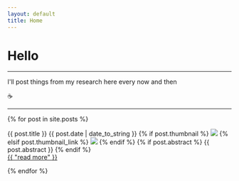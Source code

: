 ```yaml
---
layout: default
title: Home
---
```


<h1> Hello </h1>
<hr/>

I'll post things from my research here every now and then

:coffee:


<hr>
<dl>
  {% for post in site.posts %}
    <p class="message">
    <span class="post-title">{{ post.title }}</span>
    <span class="post-date">{{ post.date | date_to_string }}</span>
    {% if post.thumbnail %}
      <img src="/img/{{ post.thumbnail }}" />
    {% elsif post.thumbnail_link %}
      <img src = "{{ post.thumbnail_link }}" />
    {% endif %}
    {% if post.abstract %}
    {{ post.abstract }}
    {% endif %}
    <br> <a href="{{ post.url }}">{{ "read more" }}</a>
  </p>
  {% endfor %}
</dl>
